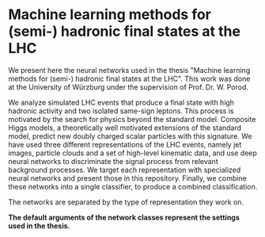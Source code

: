 # Machine learning methods for (semi-) hadronic final states at the LHC

We present here the neural networks used in the thesis "Machine learning methods for (semi-) hadronic final states at the LHC".
This work was done at the University of Würzburg under the supervision of Prof. Dr. W. Porod.

We analyze simulated LHC events that produce a final state with high hadronic activity and two isolated same-sign leptons. This process is motivated by the search for physics beyond the standard model. Composite Higgs models, a theoretically well motivated extensions of the standard model, predict new doubly charged scalar particles with this signature.
We have used three different representations of the LHC events, namely jet images, particle clouds and a set of high-level kinematic data, and use deep neural networks to discriminate the signal process from relevant background processes.
We target each representation with specialized neural networks and present those in this repository. Finally, we combine these networks into a single classifier, to produce a combined classification.

The networks are separated by the type of representation they work on.

**The default arguments of the network classes represent the settings used in the thesis.**
